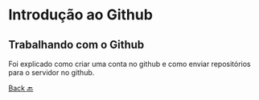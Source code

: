 # Introdução ao Github
## Trabalhando com o Github
Foi explicado como criar uma conta no github e como enviar repositórios para o servidor no github.

[Back :back:](../README.md)

